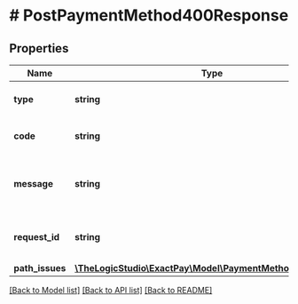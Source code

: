 # # PostPaymentMethod400Response

## Properties

Name | Type | Description | Notes
------------ | ------------- | ------------- | -------------
**type** | **string** | Type of the validation error. | [optional]
**code** | **string** | Code of the validation error. | [optional]
**message** | **string** | Message explaining the validation error. | [optional]
**request_id** | **string** | Request identifier in UUID format. | [optional]
**path_issues** | [**\TheLogicStudio\ExactPay\Model\PaymentMethodPathIssues[]**](PaymentMethodPathIssues.md) |  | [optional]

[[Back to Model list]](../../README.md#models) [[Back to API list]](../../README.md#endpoints) [[Back to README]](../../README.md)
